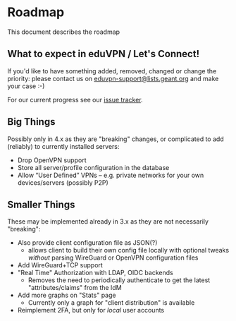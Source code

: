 # Roadmap

This document describes the roadmap

## What to expect in eduVPN / Let's Connect!

If you'd like to have something added, removed, changed or change the priority: 
please contact us on 
[eduvpn-support@lists.geant.org](mailto:eduvpn-support@lists.geant.org) and 
make your case :-)

For our current progress see our 
[issue tracker](https://todo.sr.ht/~eduvpn/server).

## Big Things

Possibly only in 4.x as they are "breaking" changes, or complicated to add 
(reliably) to currently installed servers:

- Drop OpenVPN support
- Store all server/profile configuration in the database
- Allow “User Defined” VPNs
  – e.g. private networks for your own devices/servers (possibly P2P)

## Smaller Things

These may be implemented already in 3.x as they are not necessarily "breaking":

- Also provide client configuration file as JSON(?)
  - allows client to build their own config file locally with optional tweaks
    _without_ parsing WireGuard or OpenVPN configuration files
- Add WireGuard+TCP support
- "Real Time" Authorization with LDAP, OIDC backends
  - Removes the need to periodically authenticate to get the latest 
    "attributes/claims" from the IdM
- Add more graphs on "Stats" page
  - Currently only a graph for "client distribution" is available
- Reimplement 2FA, but only for *local* user accounts
